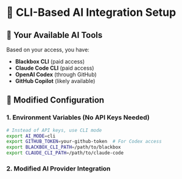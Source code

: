 # 🔧 CLI-Based AI Integration Setup

## 🎯 Your Available AI Tools

Based on your access, you have:
- **Blackbox CLI** (paid access)
- **Claude Code CLI** (paid access)  
- **OpenAI Codex** (through GitHub)
- **GitHub Copilot** (likely available)

## 🔄 Modified Configuration

### 1. **Environment Variables (No API Keys Needed)**
```bash
# Instead of API keys, use CLI mode
export AI_MODE=cli
export GITHUB_TOKEN=your-github-token  # For Codex access
export BLACKBOX_CLI_PATH=/path/to/blackbox
export CLAUDE_CLI_PATH=/path/to/claude-code
```

### 2. **Modified AI Provider Integration**
